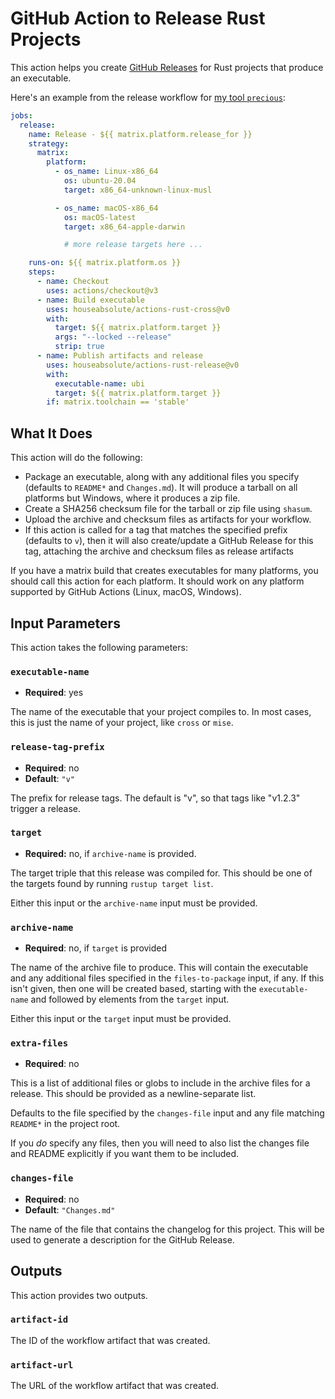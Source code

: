 # GitHub Action to Release Rust Projects

This action helps you create
[GitHub Releases](https://docs.github.com/en/repositories/releasing-projects-on-github/managing-releases-in-a-repository)
for Rust projects that produce an executable.

Here's an example from the release workflow for
[my tool `precious`](https://github.com/houseabsolute/precious):

```yaml
jobs:
  release:
    name: Release - ${{ matrix.platform.release_for }}
    strategy:
      matrix:
        platform:
          - os_name: Linux-x86_64
            os: ubuntu-20.04
            target: x86_64-unknown-linux-musl

          - os_name: macOS-x86_64
            os: macOS-latest
            target: x86_64-apple-darwin

            # more release targets here ...

    runs-on: ${{ matrix.platform.os }}
    steps:
      - name: Checkout
        uses: actions/checkout@v3
      - name: Build executable
        uses: houseabsolute/actions-rust-cross@v0
        with:
          target: ${{ matrix.platform.target }}
          args: "--locked --release"
          strip: true
      - name: Publish artifacts and release
        uses: houseabsolute/actions-rust-release@v0
        with:
          executable-name: ubi
          target: ${{ matrix.platform.target }}
        if: matrix.toolchain == 'stable'
```

## What It Does

This action will do the following:

- Package an executable, along with any additional files you specify (defaults to `README*` and
  `Changes.md`). It will produce a tarball on all platforms but Windows, where it produces a zip
  file.
- Create a SHA256 checksum file for the tarball or zip file using `shasum`.
- Upload the archive and checksum files as artifacts for your workflow.
- If this action is called for a tag that matches the specified prefix (defaults to `v`), then it
  will also create/update a GitHub Release for this tag, attaching the archive and checksum files as
  release artifacts

If you have a matrix build that creates executables for many platforms, you should call this action
for each platform. It should work on any platform supported by GitHub Actions (Linux, macOS,
Windows).

## Input Parameters

This action takes the following parameters:

### `executable-name`

- **Required**: yes

The name of the executable that your project compiles to. In most cases, this is just the name of
your project, like `cross` or `mise`.

### `release-tag-prefix`

- **Required**: no
- **Default**: `"v"`

The prefix for release tags. The default is "v", so that tags like "v1.2.3" trigger a release.

### `target`

- **Required:** no, if `archive-name` is provided.

The target triple that this release was compiled for. This should be one of the targets found by
running `rustup target list`.

Either this input or the `archive-name` input must be provided.

### `archive-name`

- **Required**: no, if `target` is provided

The name of the archive file to produce. This will contain the executable and any additional files
specified in the `files-to-package` input, if any. If this isn't given, then one will be created
based, starting with the `executable-name` and followed by elements from the `target` input.

Either this input or the `target` input must be provided.

### `extra-files`

- **Required**: no

This is a list of additional files or globs to include in the archive files for a release. This
should be provided as a newline-separate list.

Defaults to the file specified by the `changes-file` input and any file matching `README*` in the
project root.

If you _do_ specify any files, then you will need to also list the changes file and README
explicitly if you want them to be included.

### `changes-file`

- **Required**: no
- **Default**: `"Changes.md"`

The name of the file that contains the changelog for this project. This will be used to generate a
description for the GitHub Release.

## Outputs

This action provides two outputs.

### `artifact-id`

The ID of the workflow artifact that was created.

### `artifact-url`

The URL of the workflow artifact that was created.
